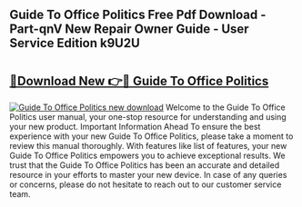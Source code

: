 ## Guide To Office Politics Free Pdf Download - Part-qnV New Repair Owner Guide - User Service Edition k9U2U

# <h2><a href="http://bc76607.oget.top/?id=Guide+To+Office+Politics">🔗Download New 👉🔴 Guide To Office Politics</a></h2>

[![Guide To Office Politics new download](https://i.imgur.com/5g1atiW.png)](http://bc76607.oget.top/?id=Guide+To+Office+Politics)
Welcome to the Guide To Office Politics user manual, your one-stop resource for understanding and using your new product. Important Information Ahead To ensure the best experience with your new Guide To Office Politics, please take a moment to review this manual thoroughly. With features like list of features, your new Guide To Office Politics empowers you to achieve exceptional results. We trust that the Guide To Office Politics has been an accurate and detailed resource in your efforts to master your new device. In case of any queries or concerns, please do not hesitate to reach out to our customer service team.
